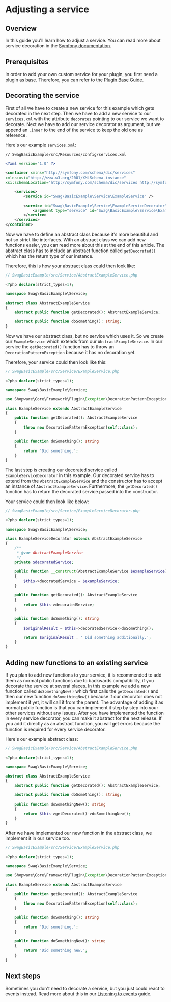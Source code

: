 # Adjusting a service

## Overview

In this guide you'll learn how to adjust a service. You can read more about service decoration in the [Symfony documentation](https://symfony.com/doc/current/service_container/service_decoration.html).

## Prerequisites

In order to add your own custom service for your plugin, you first need a plugin as base. Therefore,
you can refer to the [Plugin Base Guide](../plugin-base-guide.md).

## Decorating the service

First of all we have to create a new service for this example which gets decorated in the next step.
Then we have to add a new service to our `services.xml` with the attribute `decorates` pointing to our service we want to decorate.
Next we have to add our service decorator as argument, but we append an `.inner` to the end of the service to keep the old one as reference.

Here's our example `services.xml`:

```xml
// SwagBasicExample/src/Resources/config/services.xml

<?xml version="1.0" ?>
         
<container xmlns="http://symfony.com/schema/dic/services"
xmlns:xsi="http://www.w3.org/2001/XMLSchema-instance"
xsi:schemaLocation="http://symfony.com/schema/dic/services http://symfony.com/schema/dic/services/services-1.0.xsd">

    <services>
        <service id="Swag\BasicExample\Service\ExampleService" />

        <service id="Swag\BasicExample\Service\ExampleServiceDecorator" decorates="Swag\BasicExample\Service\ExampleService">
            <argument type="service" id="Swag\BasicExample\Service\ExampleServiceDecorator.inner" />
        </service>
    </services>
</container>
```

Now we have to define an abstract class because it's more beautiful and not so strict like interfaces. With an abstract class we can add new functions easier, you can read more about this at the end of this article.
The abstract class has to include an abstract function called `getDecorated()` which has the return type of our instance.

Therefore, this is how your abstract class could then look like:

```php
// SwagBasicExample/src/Service/AbstractExampleService.php

<?php declare(strict_types=1);

namespace Swag\BasicExample\Service;

abstract class AbstractExampleService
{
    abstract public function getDecorated(): AbstractExampleService; 

    abstract public function doSomething(): string;
}
```

Now we have our abstract class, but no service which uses it. So we create our `ExampleService` which extends from our `AbstractExampleService`.
In our service the `getDecorated()` function has to throw an `DecorationPatternException` because it has no decoration yet.

Therefore, your service could then look like this:

```php
// SwagBasicExample/src/Service/ExampleService.php

<?php declare(strict_types=1);

namespace Swag\BasicExample\Service;

use Shopware\Core\Framework\Plugin\Exception\DecorationPatternException;

class ExampleService extends AbstractExampleService
{
    public function getDecorated(): AbstractExampleService
    {
        throw new DecorationPatternException(self::class);
    }

    public function doSomething(): string
    {
        return 'Did something.';
    }
}
```

The last step is creating our decorated service called `ExampleServiceDecorator` in this example.
Our decorated service has to extend from the `AbstractExampleService` and the constructor has to accept an instance of `AbstractExampleService`.
Furthermore, the `getDecorated()` function has to return the decorated service passed into the constructor.

Your service could then look like below:

```php
// SwagBasicExample/src/Service/ExampleServiceDecorator.php

<?php declare(strict_types=1);

namespace Swag\BasicExample\Service;

class ExampleServiceDecorator extends AbstractExampleService
{
    /**
     * @var AbstractExampleService
     */
    private $decoratedService;

    public function __construct(AbstractExampleService $exampleService)
    {
        $this->decoratedService = $exampleService;
    }
    
    public function getDecorated(): AbstractExampleService
    {
        return $this->decoratedService;
    }

    public function doSomething(): string
    {
        $originalResult = $this->decoratedService->doSomething();

        return $originalResult . ' Did something additionally.';
    }
}
```

## Adding new functions to an existing service

If you plan to add new functions to your service, it is recommended to add them as normal public functions due to backwards compatibility, if you decorate the service at several places.
In this example we add a new function called `doSomethingNew()` which first calls the `getDecorated()` and then our new function `doSomethingNew()` because if our decorator does not implement it yet, it will call it from the parent. 
The advantage of adding it as normal public function is that you can implement it step by step into your other services without any issues.
After you have implemented the function in every service decorator, you can make it abstract for the next release.
If you add it directly as an abstract function, you will get errors because the function is required for every service decorator.

Here's our example abstract class:

```php
// SwagBasicExample/src/Service/AbstractExampleService.php

<?php declare(strict_types=1);

namespace Swag\BasicExample\Service;

abstract class AbstractExampleService
{
    abstract public function getDecorated(): AbstractExampleService; 

    abstract public function doSomething(): string;
    
    public function doSomethingNew(): string
    {
        return $this->getDecorated()->doSomethingNew();
    }
}
```

After we have implemented our new function in the abstract class, we implement it in our service too.

```php
// SwagBasicExample/src/Service/ExampleService.php

<?php declare(strict_types=1);

namespace Swag\BasicExample\Service;

use Shopware\Core\Framework\Plugin\Exception\DecorationPatternException;

class ExampleService extends AbstractExampleService
{
    public function getDecorated(): AbstractExampleService
    {
        throw new DecorationPatternException(self::class);
    }

    public function doSomething(): string
    {
        return 'Did something.';
    }
    
    public function doSomethingNew(): string
    {
        return 'Did something new.';
    }
}
```

## Next steps

Sometimes you don't need to decorate a service, but you just could react to events instead. Read more about this in our [Listening to events](./listening-to-events.md) guide.
